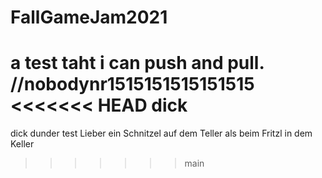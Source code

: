 # FallGameJam2021

a test taht i can push and pull. //nobodynr1515151515151515
<<<<<<< HEAD
dick
=======
dick
dunder test
Lieber ein Schnitzel auf dem Teller als beim Fritzl in dem Keller
>>>>>>> main
